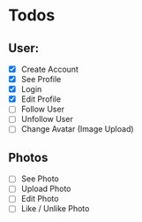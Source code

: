 # Todos

## User:

- [x] Create Account
- [x] See Profile
- [x] Login
- [x] Edit Profile
- [ ] Follow User
- [ ] Unfollow User
- [ ] Change Avatar (Image Upload)

## Photos

- [ ] See Photo
- [ ] Upload Photo
- [ ] Edit Photo
- [ ] Like / Unlike Photo
